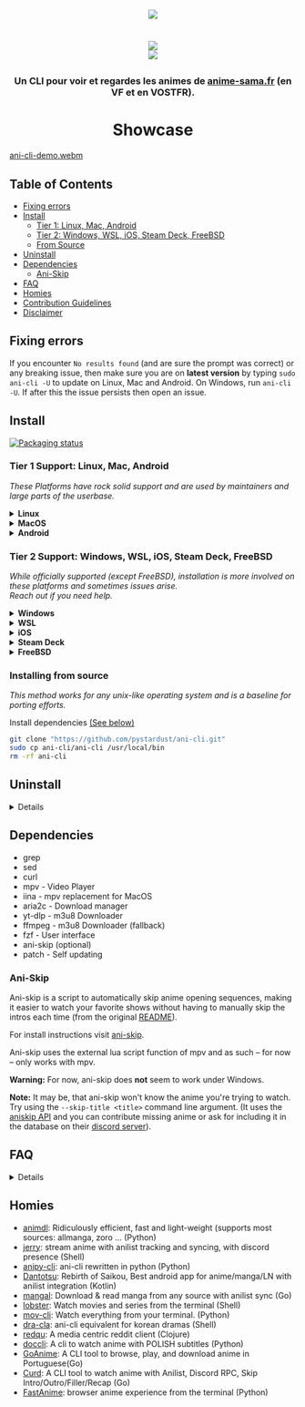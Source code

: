 <p align=center>
<br>
<a href="#Linux"><img src="https://img.shields.io/badge/os-linux-00ff00">
<br>
<h1 align="center">
<a href="https://discord.gg/6d68vhhu9u"><img src="https://invidget.switchblade.xyz/6d68vhhu9u?language=fr"></a>
<br>
<a href="https://github.com/DictateurMiro"><img src="https://img.shields.io/badge/owner-DictateurMiro-ff6344"></a>
</p>

<h3 align="center">
Un CLI pour voir et regardes les animes de <a href="https://anime-sama.fr">anime-sama.fr</a> (en VF et en VOSTFR).
</h3>

<h1 align="center">
	Showcase
</h1>

[ani-cli-demo.webm](https://user-images.githubusercontent.com/44473782/224679247-0856e652-f187-4865-bbcf-5a8e5cf830da.webm)

## Table of Contents

- [Fixing errors](#fixing-errors)
- [Install](#install)
  - [Tier 1: Linux, Mac, Android](#tier-1-support-linux-mac-android)
  - [Tier 2: Windows, WSL, iOS, Steam Deck, FreeBSD](#tier-2-support-windows-wsl-ios-steam-deck-freebsd)
  - [From Source](#installing-from-source)
- [Uninstall](#uninstall)
- [Dependencies](#dependencies)
  - [Ani-Skip](#ani-skip)
- [FAQ](#faq)
- [Homies](#homies)
- [Contribution Guidelines](./CONTRIBUTING.md)
- [Disclaimer](./disclaimer.md)

## Fixing errors

If you encounter `No results found` (and are sure the prompt was correct) or any breaking issue, then make sure you are on **latest version** by typing
`sudo ani-cli -U` to update on Linux, Mac and Android. On Windows, run `ani-cli -U`.
If after this the issue persists then open an issue.

## Install

[![Packaging status](https://repology.org/badge/vertical-allrepos/ani-cli.svg?minversion=4.0)](https://repology.org/project/ani-cli/versions)

### Tier 1 Support: Linux, Mac, Android

*These Platforms have rock solid support and are used by maintainers and large parts of the userbase.*

<details><summary><b>Linux</b></summary>

#### Native Packages

*Native packages have a more robust update cycle, but sometimes they are slow to upgrade. \
If the one for your platform is up-to-date we suggest going with it.*

<details><summary>Debian 13/unstable</summary>

```sh
sudo apt install ani-cli
```
</details>

<details><summary>Fedora</summary>

To install mpv (and vlc) you need _RPM Fusion free_ enabled. Simply follow the instructions here: https://rpmfusion.org/Configuration
To be able to install syncplay, you'll need to enable this copr repo (instructions included): https://copr.fedorainfracloud.org/coprs/batmanfeynman/syncplay/.

To install ani-cli:
```sh
sudo dnf copr enable derisis13/ani-cli
sudo dnf install ani-cli
```
*If for your distro uses rpm and you would like to see a native package, open an issue.*

</details><details><summary>Arch</summary>

Build and install from the AUR:
```sh
yay -S ani-cli
```
Also consider `ani-cli-git`

</details><details><summary>Gentoo</summary>

Build and install from the GURU:
```sh
sudo eselect repository enable guru
sudo emaint sync -r guru
sudo emerge -a ani-cli
```
Consider using the 9999 ebuild.
```sh
sudo emerge -a =app-misc/ani-cli-9999
```

</details><details><summary>OpenSuse</summary>

On Suse the provided MPV and VLC packages are missing features that are used by ani-cli. The only required is the "Only Essentials" repository which has versions for each Suse release.
You can find instructions on this [here](https://en.opensuse.org/Additional_package_repositories#Packman).

To add the ani-cli copr repo, update then install ani-cli run (on both versions):
```sh
zypper addrepo https://download.copr.fedorainfracloud.org/results/derisis13/ani-cli/opensuse-tumbleweed-x86_64/ ani-cli
zypper dup
zypper install ani-cli
```
You'll get a warning about `Signature verification failed [4-Signatures public key is not available]` but this can be ignored from the prompt.

*Note: package is noarch, so any architecture should work, even though the repo is labelled x86-64*

</details></details><details><summary><b>MacOS</b></summary>

Install dependencies [(See below)](#dependencies)

Install [HomeBrew](https://docs.brew.sh/Installation) if not installed.

```sh
git clone "https://github.com/pystardust/ani-cli.git" && cd ./ani-cli
cp ./ani-cli "$(brew --prefix)"/bin
cd .. && rm -rf ./ani-cli
```

*To install (with Homebrew) the dependencies required on Mac OS, you can run:*

```sh
brew install curl grep aria2 ffmpeg git fzf yt-dlp && \
brew install --cask iina
```
*Why iina and not mpv? Drop-in replacement for mpv for MacOS. Integrates well with OSX UI. Excellent support for M1. Open Source.*

</details><details><summary><b>Android</b></summary>

Install termux [(Guide)](https://termux.com/)

#### Termux package

```sh
pkg up -y
pkg install ani-cli
```
If you're using Android 14 make sure to run this due to [#1206](https://github.com/pystardust/ani-cli/issues/1206):
```sh
pkg install termux-am
```

For players you can use the apk (playstore/fdroid) versions of mpv and vlc. Note that these cannot be checked from termux so a warning is generated when checking dependencies.

</details>

### Tier 2 Support: Windows, WSL, iOS, Steam Deck, FreeBSD

*While officially supported (except FreeBSD), installation is more involved on these platforms and sometimes issues arise. \
Reach out if you need help.*

<details><summary><b>Windows</b></summary>

`ani-cli` is on scoop. Please read further for setup instructions.

We will set up the bash.exe that comes with Git for Windows to be used with Windows Terminal. You may use terminals such as Wezterm or Alacritty, but this guide only covers Windows Terminal. The Git Bash terminal (i.e., mintty) [has problems with fzf](#windows-known-problems-and-solutions).

First, you'll need to install the scoop package manager. [(Install)](https://scoop.sh/) Follow **quickstart**.

Next, get Windows Terminal. It comes preinstalled on Windows 11. If you do not have it, install it by running the following commands in powershell.

```sh
scoop bucket add extras
scoop install extras/windows-terminal
```

Next, get git. If you have it, please update it. If you do not already have it, install it by running `scoop install git` in powershell.

Ensure that Git Bash is present in the Windows Terminal tab drop down, as shown below.

![windows-terminal-git-bash-1.png](.assets/windows-terminal-git-bash-1.png)

If it is not there, please add it. To add it, first click the drop-down button beside the new tab button (shown above).

Then, navigate to `Settings > Profiles > Add a new profile`. Click `+ New empty profile`.

![windows-terminal-git-bash-2.png](.assets/windows-terminal-git-bash-2.png)

Next:
- If you installed git with scoop: Set *Name* as "Git Bash", set *Command line* as `%GIT_INSTALL_ROOT%\bin\bash.exe -i -l`, and set *Icon* as `%GIT_INSTALL_ROOT%\mingw64\share\git\git-for-windows.ico`.
- If you installed git by other means: Set *Name* as "Git Bash", set *Command line* as `C:\Program Files\Git\bin\bash.exe -i -l`, and set *Icon* as `C:\Program Files\Git\mingw64\share\git\git-for-windows.ico`.

Next, set *Starting Directory* to `%USERPROFILE%`, and ensure that *Hide profile from dropdown* is set to "Off" (otherwise you won't be able to see this profile in the drop down).

![windows-terminal-git-bash-3.png](.assets/windows-terminal-git-bash-3.png)

Now save your changes.

You will use this profile to run `ani-cli` in this bash shell.
Under Startup in Windows Terminal Settings, you may set this profile as the default so that you do not have to switch to it every time you want to run `ani-cli`.

![windows-terminal-git-bash-4.png](.assets/windows-terminal-git-bash-4.png)

Now restart Windows Terminal. In the Git Bash profile, install `ani-cli` by running the following commands.

```sh
scoop bucket add extras
scoop install ani-cli
```

Next, install its dependencies.

```sh
scoop bucket add extras
scoop install fzf ffmpeg mpv
```

Consider also installing `yt-dlp` and `aria2` for downloading to work.

Restart Windows Terminal. Go to the Git Bash profile and update `ani-cli` with `ani-cli -U`. You will use this keep ani-cli up-to-date.

Now you can use ani-cli. Read the output of `ani-cli -h` for more help.

#### Windows: Known Problems and Solutions

If you have a problem, please update ani-cli to the latest version with `ani-cli -U`. If you still have a problem, please read further.

- Stuck in "Search anime:". This shouldn't happen if you are using the Windows Terminal + Bash setup described above. It happens if you are using the Git Bash terminal (i.e., the mintty terminal). This is a problem between fzf and mintty, which should be resolved in future versions of fzf. For the time being, either use the Windows Terminal setup described above or, if you are dead-set on using the mintty terminal, run `export MSYS=enable_pcon` before running ani-cli.
- "No such file or directory" or WSL-related errors: This shouldn't happen if you are using the Window Terminal + Bash setup described above. This happens if you run ani-cli in powershell or cmd. This is due WSL's bash.exe being called instead of Git for Windows' bash.exe in `%USERPROFILE%\scoop\shims\ani-cli.cmd`. If you must use powershell or cmd, edit the `%USERPROFILE%\scoop\shims\ani-cli.cmd` file. In File Explorer, go to the `C:\Users\USERNAME\scoop\shims` directory and open the `ani-cli.cmd` file with notepad. Next:
    - If you installed git with scoop, replace `@bash` with `@"%GIT_INSTALL_ROOT%\bin\bash.exe"`, or
    - If you installed git by other means, replace `@bash` with `@"C:\Program Files\Git\bin\bash.exe"`.
This should be fixed if the ani-cli scoop manifest gets updated in [this PR](https://github.com/ScoopInstaller/Extras/pull/13342).
- curl can cause issues. ani-cli has been tested unsuccessfully with curl `7.83.1` and successfully with `7.86.0`. If you run into issues, try installing a newer one with scoop.
- If you installed mpv with scoop, your mpv configuration will get read from `C:\Users\USERNAME\scoop\apps\mpv\current\portable_config`. See [the mpv documentation](https://mpv.io/manual/stable/) regarding `portable_config` for more details.

</details><details><summary><b>WSL</b></summary>

Follow the installation instructions of your Linux distribution.

Note that the media player (mpv or vlc) will need to be installed on Windows, not WSL. See the justification for this in the comment [(here)](https://github.com/pystardust/ani-cli/issues/1266#issuecomment-1926945757). Instructions on how to use the media player from WSL instead are also included in the linked comment.

When installing the media player on Windows, make sure that it is on the Windows Path. An easy way to ensure this is to download the media player with a package manager (on Windows, not WSL) such as scoop.

</details><details><summary><b>iOS</b></summary>

Install iSH and VLC from the app store.

Make sure apk is updated using
```apk update; apk upgrade```
then run this:
```sh
apk add grep sed curl fzf git aria2 ncurses patch
apk add ffmpeg
git clone --depth 1 https://github.com/pystardust/ani-cli ~/.ani-cli
cp ~/.ani-cli/ani-cli /usr/local/bin/ani-cli
chmod +x /usr/local/bin/ani-cli
rm -rf ~/.ani-cli
```
note that downloading is going to be very slow. This is an iSH issue, not an ani-cli issue.
</details>

<details><summary><b>Steam Deck</b></summary>

#### Copypaste script:

* Switch to Desktop mode (`STEAM` Button > Power > Switch to Desktop)
* Open `Konsole` (Steam Deck Icon in bottom left corner > System > Konsole)
* Copy the script, paste it in the CLI and press Enter("A" button on Steam Deck)

```sh
[ ! -d ~/.local/bin ] && mkdir ~/.local/bin && echo "export PATH=$HOME/.local/bin:\$PATH" >> ".$(echo $SHELL | sed -nE "s|.*/(.*)\$|\1|p")rc"

git clone --depth 1 https://github.com/junegunn/fzf.git ~/.fzf
~/.fzf/install

mkdir ~/.aria2c
curl -o ~/.aria2c/aria2-1.36.0.tar.bz2 https://github.com/q3aql/aria2-static-builds/releases/download/v1.36.0/aria2-1.36.0-linux-gnu-64bit-build1.tar.bz2
tar xvf ~/.aria2c/aria2-1.36.0.tar.bz2 -C ~/.aria2c/
cp ~/.aria2c/aria2-1.36.0-linux-gnu-64bit-build1/aria2c ~/.local/bin/
chmod +x ~/.local/bin/aria2c

curl -L https://github.com/yt-dlp/yt-dlp/releases/latest/download/yt-dlp -o ~/.local/bin/yt-dlp
chmod +x ~/.local/bin/yt-dlp

mkdir ~/.patch
curl -o ~/.patch/patch.tar.zst https://mirror.sunred.org/archlinux/core/os/x86_64/patch-2.7.6-10-x86_64.pkg.tar.zst
tar xvf ~/.patch/patch.tar.zst -C ~/.patch/
cp ~/.patch/usr/bin/patch ~/.local/bin/

git clone https://github.com/pystardust/ani-cli.git ~/.ani-cli
cp ~/.ani-cli/ani-cli ~/.local/bin/

flatpak install io.mpv.Mpv
```
press enter("A" button on Steam Deck) on questions

#### Installation in steps:

##### Install mpv (Flatpak version):

```sh
flatpak install io.mpv.Mpv
```
press enter("A" button on Steam Deck) on questions

##### Install [fzf](https://github.com/junegunn/fzf):

```sh
git clone --depth 1 https://github.com/junegunn/fzf.git ~/.fzf
~/.fzf/install
```
press enter("A" button on Steam Deck) on questions

##### Make a ~/.local/bin folder if doesn't exist and add it to $PATH

```sh
[ ! -d ~/.local/bin ] && mkdir ~/.local/bin && echo "export PATH=$HOME/.local/bin:\$PATH" >> ".$(echo $SHELL | sed -nE "s|.*/(.*)\$|\1|p")rc"
```

##### Install [aria2](https://github.com/aria2/aria2) (needed for download feature only):

```sh
mkdir ~/.aria2c
curl -o ~/.aria2c/aria2-1.36.0.tar.bz2 https://github.com/q3aql/aria2-static-builds/releases/download/v1.36.0/aria2-1.36.0-linux-gnu-64bit-build1.tar.bz2
tar xvf ~/.aria2c/aria2-1.36.0.tar.bz2 -C ~/.aria2c/
cp ~/.aria2c/aria2-1.36.0-linux-gnu-64bit-build1/aria2c ~/.local/bin/
chmod +x ~/.local/bin/aria2c
```

##### Install [yt-dlp](https://github.com/yt-dlp/yt-dlp) (needed for download feature only):

```sh
curl -L https://github.com/yt-dlp/yt-dlp/releases/latest/download/yt-dlp -o ~/.local/bin/yt-dlp
chmod +x ~/.local/bin/yt-dlp
```

##### Install [patch](https://savannah.gnu.org/projects/patch/) (needed for self-update feature [ -U ] ):

```sh
mkdir ~/.patch
curl -o ~/.patch/patch.tar.zst https://mirror.sunred.org/archlinux/core/os/x86_64/patch-2.7.6-10-x86_64.pkg.tar.zst
tar xvf ~/.patch/patch.tar.zst -C ~/.patch/
cp ~/.patch/usr/bin/patch ~/.local/bin/
```

##### Install ani-cli:

```sh
git clone https://github.com/pystardust/ani-cli.git ~/.ani-cli
cp ~/.ani-cli/ani-cli ~/.local/bin/
```

##### Optional: add desktop entry:

```
echo '[Desktop Entry]
Encoding=UTF-8
Type=Application
Exec=bash -c "source $HOME/.'$(echo $SHELL | sed -nE "s|.*/(.*)\$|\1|p")'rc && konsole --fullscreen -e ani-cli"
Name=ani-cli' > $HOME/.local/share/applications/ani-cli.desktop
```
The .desktop entry will allow to start ani-cli in Konsole directly from "Gaming Mode"
In Steam Desktop app:
`Add game` > `Add a non-steam game` > tick a box for `ani-cli` > `Add selected programs`
</details>

<details><summary><b>FreeBSD</b></summary>

#### Copypaste script:

```sh
sudo pkg install mpv fzf aria2 yt-dlp patch git
git clone "https://github.com/pystardust/ani-cli.git"
sudo cp ani-cli/ani-cli /usr/local/bin
rm -rf ani-cli
```

#### Installation in steps:

##### Install dependencies:

```sh
sudo pkg install mpv fzf aria2 yt-dlp patch
```

##### Install ani-cli:

install git if you haven't already

```sh
sudo pkg install git
```

install from source:

```sh
git clone "https://github.com/pystardust/ani-cli.git"
sudo cp ani-cli/ani-cli /usr/local/bin
rm -rf ani-cli
```

</details>

### Installing from source

*This method works for any unix-like operating system and is a baseline for porting efforts.*

Install dependencies [(See below)](#dependencies)

```sh
git clone "https://github.com/pystardust/ani-cli.git"
sudo cp ani-cli/ani-cli /usr/local/bin
rm -rf ani-cli
```

## Uninstall

<details>

* apt:
```sh
sudo apt remove ani-cli
# to remove the repository from apt
sudo rm -f /etc/apt/trusted.gpg.d/ani-cli.asc /etc/apt/sources.list.d/ani-cli-debian.list
```
* dnf:
```sh
sudo dnf remove ani-cli      # for ani-cli
# disable the repo in dnf
dnf copr disable derisis13/ani-cli
```
You might want to uninstall RPM fusion if you don't use it otherwise
* zypper:
```sh
zypper remove ani-cli
zypper removerepo ani-cli
```
You might want to remove `packman-essentials` if you don't need it otherwise
* AUR:
```sh
yay -R ani-cli
```
* Scoop:
```sh
scoop uninstall ani-cli
```
* Linux:
```sh
sudo rm "/usr/local/bin/ani-cli"
```
* Mac:
```sh
rm "$(brew --prefix)/bin/ani-cli"
```
* Windows:
In **Git Bash** run (as administrator):
```sh
rm "/usr/bin/ani-cli"
```
* Termux package
```sh
pkg remove ani-cli
```
* Android:
```sh
rm "$PREFIX/bin/ani-cli"
```
* Steam Deck
```sh
rm "~/.local/bin/ani-cli"
rm -rf ~/.ani-cli
```
optionally: remove dependencies:
```sh
rm ~/.local/bin/aria2c
rm ~/.local/bin/yt-dlp
rm -rf "~/.aria2"
rm -rf "~/.fzf"
flatpak uninstall io.mpv.Mpv
```
* iOS
```
rm -rf /usr/local/bin/ani-cli
```
To uninstall other dependencies:
```
apk del grep sed curl fzf git aria2 ffmpeg ncurses
```

</details>

## Dependencies

- grep
- sed
- curl
- mpv - Video Player
- iina - mpv replacement for MacOS
- aria2c - Download manager
- yt-dlp - m3u8 Downloader
- ffmpeg - m3u8 Downloader (fallback)
- fzf - User interface
- ani-skip (optional)
- patch - Self updating

### Ani-Skip

Ani-skip is a script to automatically skip anime opening sequences, making it easier to watch your favorite shows without having to manually skip the intros each time (from the original [README](https://github.com/synacktraa/ani-skip/tree/master#a-script-to-automatically-skip-anime-opening-sequences-making-it-easier-to-watch-your-favorite-shows-without-having-to-manually-skip-the-intros-each-time)).

For install instructions visit [ani-skip](https://github.com/synacktraa/ani-skip).

Ani-skip uses the external lua script function of mpv and as such – for now – only works with mpv.

**Warning:** For now, ani-skip does **not** seem to work under Windows.

**Note:** It may be, that ani-skip won't know the anime you're trying to watch. Try using the `--skip-title <title>` command line argument. (It uses the [aniskip API](https://github.com/lexesjan/typescript-aniskip-extension/tree/main/src/api/aniskip-http-client) and you can contribute missing anime or ask for including it in the database on their [discord server](https://discord.com/invite/UqT55CbrbE)).

## FAQ
<details>
	
* Can I change subtitle language or turn them off? - No, the subtitles are baked into the video.
* Can I watch dub? - Yes, use `--dub`.
* Can I change dub language? - No.
* Can I change media source? - No (unless you can scrape that source yourself).
* Can I use vlc? - Yes, use `--vlc` or `export ANI_CLI_PLAYER=vlc`.
* Can I adjust resolution? - Yes, use `-q resolution`, for example `ani-cli -q 1080`.
* How can I download? - Use `-d`, it will download into your working directory.
* Can i change download folder? - Yes, set the `ANI_CLI_DOWNLOAD_DIR` to your desired location.
* How can I bulk download? - `Use -d -e firstepisode-lastepisode`, for example `ani-cli onepiece -d -e 1-1000`.

**Note:** All features are documented in `ani-cli --help`.

</details>

## Homies

* [animdl](https://github.com/justfoolingaround/animdl): Ridiculously efficient, fast and light-weight (supports most sources: allmanga, zoro ... (Python)
* [jerry](https://github.com/justchokingaround/jerry): stream anime with anilist tracking and syncing, with discord presence (Shell)
* [anipy-cli](https://github.com/sdaqo/anipy-cli): ani-cli rewritten in python (Python)
* [Dantotsu](https://github.com/rebelonion/Dantotsu): Rebirth of Saikou, Best android app for anime/manga/LN with anilist integration (Kotlin)
* [mangal](https://github.com/metafates/mangal): Download & read manga from any source with anilist sync (Go)
* [lobster](https://github.com/justchokingaround/lobster): Watch movies and series from the terminal (Shell)
* [mov-cli](https://github.com/mov-cli/mov-cli): Watch everything from your terminal. (Python)
* [dra-cla](https://github.com/CoolnsX/dra-cla): ani-cli equivalent for korean dramas (Shell)
* [redqu](https://github.com/port19x/redqu):  A media centric reddit client (Clojure)
* [doccli](https://github.com/TowarzyszFatCat/doccli):  A cli to watch anime with POLISH subtitles (Python)
* [GoAnime](https://github.com/alvarorichard/GoAnime): A CLI tool to browse, play, and download anime in Portuguese(Go)
* [Curd](https://github.com/Wraient/curd): A CLI tool to watch anime with Anilist, Discord RPC, Skip Intro/Outro/Filler/Recap (Go)
* [FastAnime](https://github.com/Benex254/FastAnime): browser anime experience from the terminal (Python)
